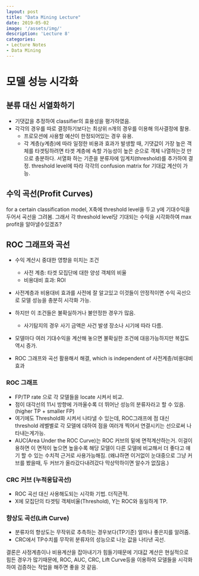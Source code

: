 ```yaml
---
layout: post
title: "Data Mining Lecture"
date: 2019-05-02
image: '/assets/img/'
description: 'Lecture 8'
categories:
- Lecture Notes
- Data Mining
---
```

# 모델 성능 시각화

## 분류 대신 서열화하기
- 기댓값을 추정하여 classifier의 효용성을 평가하였음.
- 각각의 경우를 따로 결정하기보다는 최상위 n개의 경우를 이용해 의사결정에 활용.
  - 프로모션에 사용할 예산이 한정되어있는 경우 유용.
  - 각 계층(y계층)에 따라 일정한 비용과 효과가 발생할 때, 기댓값이 가장 높은 객체를 타겟팅하려면 타겟 계층에 속할 가능성이 높은 순으로 객체 나열하는것 만으로 충분하다.
서열화 하는 기준을 분류자에 임계치(threshold)를 추가하여 결정.
threshold level에 따라 각각의 confusion matrix for 기대값 계산이 가능.

## 수익 곡선(Profit Curves)
for a certain classification model, X축에 threshold level을 두고 y에 기대수익을 두어서 곡선을 그려봄. 그래서 각 threshold level당 기대되는 수익을 시각화하여 max profit을 알아낼수있겠죠?

## ROC 그래프와 곡선
- 수익 계산시 중대한 영향을 미치는 조건
  - 사전 계층: 타겟 모집단에 대한 양성 객체의 비율
  - 비용대비 효과: ROI

- 사전계층과 비용대비 효과를 사전에 잘 알고있고 이것들이 안정적이면 수익 곡선으로 모델 성능을 충분히 시각화 가능.
- 하지만 이 조건들은 불확실하거나 불안정한 경우가 많음.
  - 사기탐지의 경우 사기 금액은 사건 발생 장소나 시기에 따라 다름.
- 모델마다 여러 기대수익을 계산해 놓으면 불확실한 조건에 대응가능하지만 복잡도 역시 증가.
- ROC 그래프와 곡선 활용해서 해결, which is independent of 사전계층/비용대비효과

### ROC 그래프
- FP/TP rate 으로 각 모델들을 locate 시켜서 비교.
- 점이 대각선의 11시 방향에 가까울수록 더 뛰어난 성능의 분류자라고 할 수 있음. (higher TP + smaller FP)
- 여기에도 Threshold화 시켜서 나타낼 수 있는데, ROC그래프에 점 대신 threshold 레벨별로 각 모델에 대하여 점을 여러개 찍어서 연결시키는 선으로써 나타내는게가능.
- AUC(Area Under the ROC Curve)는 ROC 커브의 밑에 면적계산하는거. 이걸이용하면 이 면적이 높으면 높을수록 해당 모델이 다른 모델에 비교해서 더 좋다고 얘기 할 수 있는 수치적 근거로 사용가능해짐. (왜냐하면 이거없이 눈대중으로 그냥 커브를 봤을때, 두 커브가 올라갔다내려갔다 막상막하이면 알수가 없잖음.)

### CRC 커브 (누적응답곡선)
- ROC 곡선 대신 사용해도되는 시각화 기법. 더직관적.
- X에 모집단의 타겟팅 객체비율(Threshold), Y는 ROC와 동일하게 TP.

### 향상도 곡선(Lift Curve)
- 분류자의 향상도는 무작위로 추측하는 경우보다(TP기준) 얼마나 좋은지를 알려줌.
- CRC에서 TP수치를 무작위 분류자의 성능으로 나눈 값을 나타낸 곡선.

결론은 사정계층이나 비용계산을 잡아내기가 힘들기때문에 기대값 계산은 현실적으로 힘든 경우가 많기때문에, ROC, AUC, CRC, Lift Curve등을 이용하여 모델들을 시각화하여 검증하는 작업을 해주면 좋을 것 같음.
